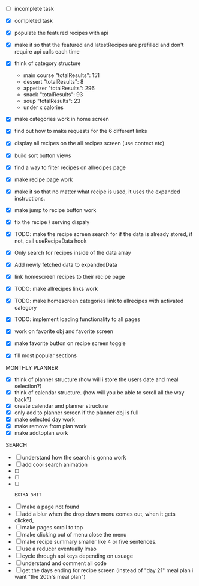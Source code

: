 - [ ] incomplete task
- [x] completed task

- [x] populate the featured recipes with api
- [x] make it so that the featured and latestRecipes are prefilled and don't require api calls each time
- [x] think of category structure
  - main course "totalResults": 151
  - dessert "totalResults": 8
  - appetizer "totalResults": 296
  - snack "totalResults": 93
  - soup "totalResults": 23
  - under x calories
- [x] make categories work in home screen
- [x] find out how to make requests for the 6 different links
- [x] display all recipes on the all recipes screen (use context etc)
- [x] build sort button views
- [x] find a way to filter recipes on allrecipes page
- [x] make recipe page work
- [x] make it so that no matter what recipe is used, it uses the expanded instructions.
- [x] make jump to recipe button work
- [x] fix the recipe / serving dispaly
- [x] TODO: make the recipe screen search for if the data is already stored, if not, call useRecipeData hook
- [x] Only search for recipes inside of the data array
- [x] Add newly fetched data to expandedData
- [x] link homescreen recipes to their recipe page
- [x] TODO: make allrecipes links work
- [x] TODO: make homescreen categories link to allrecipes with activated category
- [x] TODO: implement loading functionality to all pages
- [x] work on favorite obj and favorite screen
- [x] make favorite button on recipe screen toggle
- [x] fill most popular sections

MONTHLY PLANNER

- [x] think of planner structure (how will i store the users date and meal selection?)
- [x] think of calendar structure. (how will you be able to scroll all the way back?)
- [x] create calendar and planner structure
- [x] only add to planner screen if the planner obj is full
- [x] make selected day work
- [x] make remove from plan work
- [x] make addtoplan work

SEARCH
- [ ] understand how the search is gonna work
- [ ] add cool search animation
- [ ]
- [ ]
- [ ]
      EXTRA SHIT

- [ ] make a page not found
- [ ] add a blur when the drop down menu comes out, when it gets clicked,
- [ ] make pages scroll to top
- [ ] make clicking out of menu close the menu
- [ ] make recipe summary smaller like 4 or five sentences.
- [ ] use a reducer eventually lmao
- [ ] cycle through api keys depending on usuage
- [ ] understand and comment all code
- [ ] get the days ending for recipe screen (instead of "day 21" meal plan i want "the 20th's meal plan")
